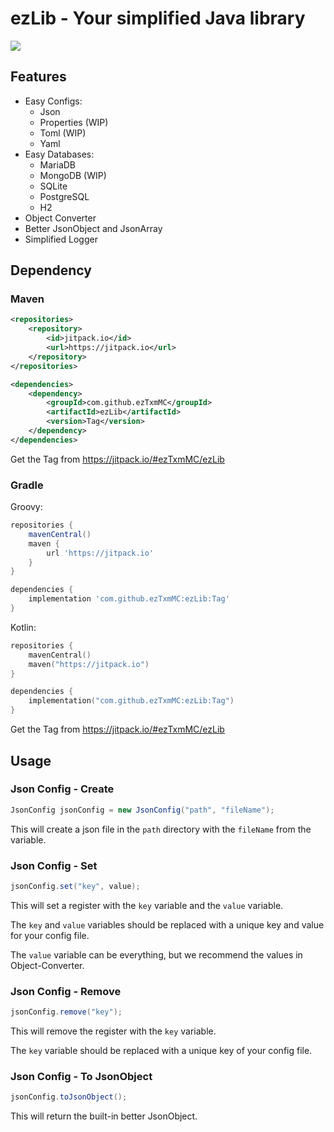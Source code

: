 # ezLib - Your simplified Java library

[![](https://jitpack.io/v/ezTxmMC/ezLib.svg)](https://jitpack.io/#ezTxmMC/ezLib)

## Features

- Easy Configs:
  - Json
  - Properties (WIP)
  - Toml (WIP)
  - Yaml
- Easy Databases:
  - MariaDB
  - MongoDB (WIP)
  - SQLite
  - PostgreSQL
  - H2
- Object Converter
- Better JsonObject and JsonArray
- Simplified Logger

## Dependency

### Maven

```xml
<repositories>
    <repository>
        <id>jitpack.io</id>
        <url>https://jitpack.io</url>
    </repository>
</repositories>

<dependencies>
    <dependency>
        <groupId>com.github.ezTxmMC</groupId>
        <artifactId>ezLib</artifactId>
        <version>Tag</version>
    </dependency>
</dependencies>
```

Get the Tag from https://jitpack.io/#ezTxmMC/ezLib

### Gradle

Groovy:

```groovy
repositories {
    mavenCentral()
	maven {
        url 'https://jitpack.io'
    }
}

dependencies {
    implementation 'com.github.ezTxmMC:ezLib:Tag'
}
```

Kotlin:

```kotlin
repositories {
    mavenCentral()
    maven("https://jitpack.io")
}

dependencies {
    implementation("com.github.ezTxmMC:ezLib:Tag")
}
```

Get the Tag from https://jitpack.io/#ezTxmMC/ezLib

## Usage

### Json Config - Create

```java
JsonConfig jsonConfig = new JsonConfig("path", "fileName");
```

This will create a json file in the `path` directory with the `fileName` from the variable.

### Json Config - Set

```java
jsonConfig.set("key", value);
```

This will set a register with the `key` variable and the `value` variable.

The `key` and `value` variables should be replaced with a unique key and value for your config file.

The `value` variable can be everything, but we recommend the values in Object-Converter.

### Json Config - Remove

```java
jsonConfig.remove("key");
```

This will remove the register with the `key` variable.

The `key` variable should be replaced with a unique key of your config file.

### Json Config - To JsonObject

```java
jsonConfig.toJsonObject();
```

This will return the built-in better JsonObject.
